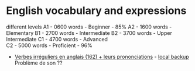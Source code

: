 # English vocabulary and expressions

different levels
A1 - 0600 words - Beginner - 85%
A2 - 1600 words - Elementary
B1 - 2700 words - Intermediate
B2 - 3700 words - Upper Intermediate
C1 - 4700 words - Advanced	
C2 - 5000 words - Proficient - 96% 


- [Verbes irréguliers en anglais (162) + leurs prononciations](https://ankiweb.net/shared/info/1408519942) - [local backup](ttps://github.com/obrunet/Anki_decks_-_memory_cards/blob/master/02.Decks_by_others/Anglais__Franais_niveau_6me-5me.apkg) Problème de son ??
